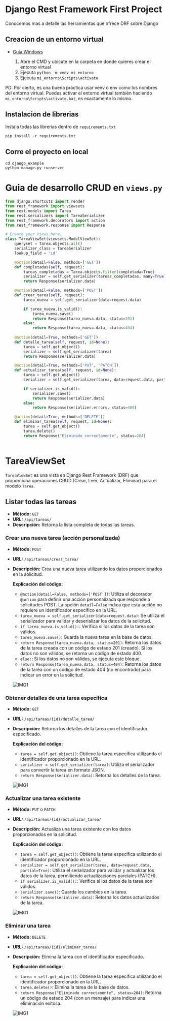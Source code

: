 # Django Rest Framework First Project

Conocemos mas a detalle las herramientas que ofrece DRF sobre Django
## Creacion de un entorno virtual

 - [Guia Windows](https://micro.recursospython.com/recursos/como-crear-un-entorno-virtual-venv.html)

    1. Abre el CMD y ubícate en la carpeta en donde quieres crear el entorno virtual
    2. Ejecuta ```python -m venv mi_entorno```
    3. Ejecuta ```mi_entorno\Scripts\activate```
    


PD:
    Por cierto, es una buena práctica usar venv o env como los nombres del entorno virtual.
    Puedes activar el entorno virtual también haciendo ```mi_entorno\Scripts\activate.bat```, es exactamente lo mismo.
## Instalacion de librerias
Instala todas las librerias dentro de `requirements.txt`

```python
pip install -r requirements.txt
```

## Corre el proyecto en local

```
cd django_example
python manage.py runserver
```



# Guia de desarrollo CRUD en `views.py`

```python
from django.shortcuts import render
from rest_framework import viewsets
from rest.models import Tarea
from rest.serializers import TareaSerializer
from rest_framework.decorators import action
from rest_framework.response import Response

# Create your views here.
class TareaViewSet(viewsets.ModelViewSet):
    queryset = Tarea.objects.all()
    serializer_class = TareaSerializer
    lookup_field = 'id'

    @action(detail=False, methods=['GET'])
    def completadas(self, request):
        tareas_completadas = Tarea.objects.filter(completada=True)
        serializer = self.get_serializer(tareas_completadas, many=True)
        return Response(serializer.data)

    @action(detail=False, methods=['POST'])
    def crear_tarea(self, request):
        tarea_nueva = self.get_serializer(data=request.data)

        if tarea_nueva.is_valid():
            tarea_nueva.save()
            return Response(tarea_nueva.data, status=201)
        else:
            return Response(tarea_nueva.data, status=404)
        
    @action(detail=True, methods=['GET'])
    def detalle_tarea(self, request, id=None):
        tarea = self.get_object()
        serializer = self.get_serializer(tarea)
        return Response(serializer.data)

    @action(detail=True, methods=['PUT', 'PATCH'])
    def actualizar_tarea(self, request, id=None):
        tarea = self.get_object()
        serializer = self.get_serializer(tarea, data=request.data, partial=True)

        if serializer.is_valid():
            serializer.save()
            return Response(serializer.data)
        else:
            return Response(serializer.errors, status=400)

    @action(detail=True, methods=['DELETE'])
    def eliminar_tarea(self, request, id=None):
        tarea = self.get_object()
        tarea.delete()
        return Response("Eliminado correctamente", status=204)
    
```


# TareaViewSet

`TareaViewSet` es una vista en Django Rest Framework (DRF) que proporciona operaciones CRUD (Crear, Leer, Actualizar, Eliminar) para el modelo `Tarea`.

## Listar todas las tareas

- **Método:** `GET`
- **URL:** `/api/tareas/`
- **Descripción:** Retorna la lista completa de todas las tareas.

### Crear una nueva tarea (acción personalizada)

- **Método:** `POST`
- **URL:** `/api/tareas/crear_tarea/`
- **Descripción:** Crea una nueva tarea utilizando los datos proporcionados en la solicitud.

    **Explicación del código:**
    - `@action(detail=False, methods=['POST'])`: Utiliza el decorador `@action` para definir una acción personalizada que responde a solicitudes POST. La opción `detail=False` indica que esta acción no requiere un identificador específico en la URL.
    - `tarea_nueva = self.get_serializer(data=request.data)`: Se utiliza el serializador para validar y deserializar los datos de la solicitud.
    - `if tarea_nueva.is_valid():`: Verifica si los datos de la tarea son válidos.
    - `tarea_nueva.save()`: Guarda la nueva tarea en la base de datos.
    - `return Response(tarea_nueva.data, status=201)`: Retorna los datos de la tarea creada con un código de estado 201 (creado). Si los datos no son válidos, se retorna un código de estado 400.
    - `else:`: Si los datos no son válidos, se ejecuta este bloque.
    - `return Response(tarea_nueva.data, status=404)`: Retorna los datos de la tarea con un código de estado 404 (no encontrado) para indicar un error en la solicitud.


    ![IMG1](images/post.png)

### Obtener detalles de una tarea específica

- **Método:** `GET`
- **URL:** `/api/tareas/{id}/detalle_tarea/`
- **Descripción:** Retorna los detalles de la tarea con el identificador especificado.

    **Explicación del código:**
    - `tarea = self.get_object()`: Obtiene la tarea específica utilizando el identificador proporcionado en la URL.
    - `serializer = self.get_serializer(tarea)`: Utiliza el serializador para convertir la tarea en formato JSON.
    - `return Response(serializer.data)`: Retorna los detalles de la tarea.

    ![IMG1](images/get.png)

### Actualizar una tarea existente

- **Método:** `PUT` o `PATCH`
- **URL:** `/api/tareas/{id}/actualizar_tarea/`
- **Descripción:** Actualiza una tarea existente con los datos proporcionados en la solicitud.

    **Explicación del código:**
    - `tarea = self.get_object()`: Obtiene la tarea específica utilizando el identificador proporcionado en la URL.
    - `serializer = self.get_serializer(tarea, data=request.data, partial=True)`: Utiliza el serializador para validar y actualizar los datos de la tarea, permitiendo actualizaciones parciales (PATCH).
    - `if serializer.is_valid():`: Verifica si los datos de la tarea son válidos.
    - `serializer.save()`: Guarda los cambios en la tarea.
    - `return Response(serializer.data)`: Retorna los datos actualizados de la tarea.

    ![IMG1](images/put:patch.png)

### Eliminar una tarea

- **Método:** `DELETE`
- **URL:** `/api/tareas/{id}/eliminar_tarea/`
- **Descripción:** Elimina la tarea con el identificador especificado.

    **Explicación del código:**
    - `tarea = self.get_object()`: Obtiene la tarea específica utilizando el identificador proporcionado en la URL.
    - `tarea.delete()`: Elimina la tarea de la base de datos.
    - `return Response("Eliminado correctamente", status=204)`: Retorna un código de estado 204 (con un mensaje) para indicar una eliminación exitosa.

    ![IMG1](images/delete.png)
